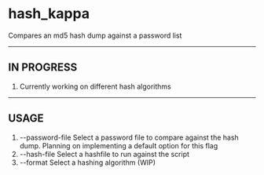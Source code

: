 # hash_kappa
Compares an md5 hash dump against a password list

----------
IN PROGRESS
----------
1. Currently working on different hash algorithms

----------
USAGE
----------
1. --password-file
Select a password file to compare against the hash dump. Planning on implementing a default option for this flag
2. --hash-file
Select a hashfile to run against the script
3. --format
Select a hashing algorithm (WIP)

